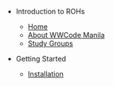 - Introduction to ROHs
    - [Home](/)
    - [About WWCode Manila](about.md)
    - [Study Groups](study_groups.md)

- Getting Started
    - [Installation](installation_guide.md)